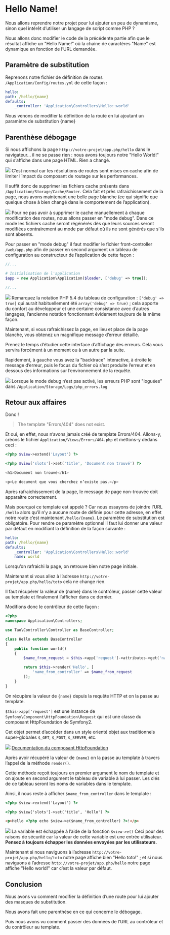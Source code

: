 # Hello Name!

Nous allons reprendre notre projet pour lui ajouter un peu de dynamisme, sinon quel intérêt d’utiliser un langage de script comme PHP ?

Nous allons donc modifier le code de la précédente partie afin que le résultat affiche un "Hello Name!" où la chaine de caractères "Name" est dynamique en fonction de l’URL demandée.

## Paramètre de substitution

Reprenons notre fichier de définition de routes `/Application/Config/routes.yml` de cette façon :

```yml
hello:
path: /hello/{name}
defaults:
	_controller: 'Application\Controllers\Hello::world'
```

Nous venons de modifier la définition de la route en lui ajoutant un paramètre de substitution {name}

## Parenthèse débogage

Si nous affichons la page `http://votre-projet/app.php/hello` dans le navigateur... il ne se passe rien : nous avons toujours notre "Hello World!" qui s’affiche dans une page HTML. Rien a changé.

![](https://raw.githubusercontent.com/forxer/tao-tuto/master/book/assets/emblem-important.png) C’est normal car les résolutions de routes sont mises en cache afin de limiter l’impact du composant de routage sur les performances.

Il suffit donc de supprimer les fichiers cache présents dans `/Application/Storage/Cache/Router`. Cela fait et près rafraichissement de la page, nous avons maintenant une belle page blanche (ce qui signifie que quelque chose à bien changé dans le comportement de l’application).

![](https://raw.githubusercontent.com/forxer/tao-tuto/master/book/assets/dialog-information.png) Pour ne pas avoir à supprimer le cache manuellement à chaque modification des routes, nous allons passer en "mode debug". Dans ce mode les fichiers cache seront régénérés dès que leurs sources seront modifiées contrairement au mode par défaut où ils ne sont générés que s’ils sont absents.

Pour passer en "mode debug" il faut modifier le fichier front-controller `/web/app.php` afin de passer en second argument un tableau de configuration au constructeur de l’application de cette façon :

```php
//...

# Initialisation de l'application
$app = new Application\Application($loader, ['debug' => true]);

//...
```

![](https://raw.githubusercontent.com/forxer/tao-tuto/master/book/assets/dialog-information.png) Remarquez la notation PHP 5.4 du tableau de configuration : `['debug' => true]` qui aurait habituellement été `array('debug' => true)` ; cela apporte du confort au développeur et une certaine consistance avec d’autres langages, l’ancienne notation fonctionnant évidement toujours de la même façon.

Maintenant, si vous rafraichissez la page, en lieu et place de la page blanche, vous obtenez un magnifique message d’erreur détaillé.

Prenez le temps d’étudier cette interface d’affichage des erreurs. Cela vous servira forcément à un moment ou à un autre par la suite.

Rapidement, à gauche vous avez la "backtrace" interactive, à droite le message d’erreur, puis le focus du fichier où s’est produite l’erreur et en dessous des informations sur l’environnement de la requête.

![](https://raw.githubusercontent.com/forxer/tao-tuto/master/book/assets/dialog-information.png) Lorsque le mode debug n’est pas activé, les erreurs PHP sont "loguées" dans `/Application/Storage/Logs/php_errors.log`

## Retour aux affaires

Donc !

> The template "Errors/404" does not exist.

Et oui, en effet, nous n’avons jamais créé de template Errors/404. Allons-y, créons le fichier `Application/Views/Errors/404.php` et mettons-y dedans ceci :

```php
<?php $view->extend('Layout') ?>

<?php $view['slots']->set('title', 'Document non trouvé') ?>

<h1>Document non trouvé</h1>

<p>Le document que vous cherchez n’existe pas.</p>
```

Après rafraichissement de la page, le message de page non-trouvée doit apparaitre correctement.

Mais pourquoi ce template est appelé ? Car nous essayons de joindre l’URL `/hello` alors qu’il n’y a aucune route de définie pour cette adresse, en effet notre route c’est maintenant `/hello/{name}`. Le paramètre de substitution est obligatoire. Pour rendre ce paramètre optionnel il faut lui donner une valeur par défaut en modifiant la définition de la façon suivante :

```yml
hello:
path: /hello/{name}
defaults:
	_controller: 'Application\Controllers\Hello::world'
	name: world
```

Lorsqu’on rafraichi la page, on retrouve bien notre page initiale.

Maintenant si vous allez à l’adresse `http://votre-projet/app.php/hello/toto` cela ne change rien.

Il faut récupérer la valeur de {name} dans le contrôleur, passer cette valeur au template et finalement l’afficher dans ce dernier.

Modifions donc le contrôleur de cette façon :

```php
<?php
namespace Application\Controllers;

use Tao\Controller\Controller as BaseController;

class Hello extends BaseController
{
	public function world()
	{
		$name_from_request = $this->app['request']->attributes->get('name');

		return $this->render('Hello', [
			'name_from_controller' => $name_from_request
		]);
	}
}
```

On récupère la valeur de `{name}` depuis la requête HTTP et on la passe au template.

`$this->app['request']` est une instance de `Symfony\Component\HttpFoundation\Request` qui est une classe du composant HttpFoundation de Symfony2.

Cet objet permet d’accéder dans un style orienté objet aux traditionnels super-globales `$_GET`, `$_POST`, `$_SERVER`, etc.

![](https://raw.githubusercontent.com/forxer/tao-tuto/master/book/assets/text-html.png) [Documentation du composant HttpFoundation](http://symfony.com/fr/doc/current/components/http_foundation/introduction.html)

Après avoir récupéré la valeur de `{name}` on la passe au template à travers l’appel de la méthode `render()`.

Cette méthode reçoit toujours en premier argument le nom du template et on ajoute en second argument le tableau de variable à lui passer. Les clés de ce tableau seront les noms de variables dans le template.

Ainsi, il nous reste à afficher `$name_from_controller` dans le template :

```html
<?php $view->extend('Layout') ?>

<?php $view['slots']->set('title', 'Hello') ?>

<p>Hello <?php echo $view->e($name_from_controller) ?>!</p>
```

![](https://raw.githubusercontent.com/forxer/tao-tuto/master/book/assets/emblem-important.png) La variable est échappée à l’aide de la fonction `$view->e()` Ceci pour des raisons de sécurité car la valeur de cette variable est une entrée utilisateur.
**Pensez à toujours échapper les données envoyées par les utilisateurs.**

Maintenant si nous naviguons à l’adresse `http://votre-projet/app.php/hello/toto` notre page affiche bien "Hello toto!" ; et si nous naviguons à l’adresse `http://votre-projet/app.php/hello` notre page affiche "Hello world!" car c’est la valeur par défaut.

## Conclusion

Nous avons vu comment modifier la définition d’une route pour lui ajouter des masques de substitution.

Nous avons fait une parenthèse en ce qui concerne le débogage.

Puis nous avons vu comment passer des données de l’URL au contrôleur et du contrôleur au template.

